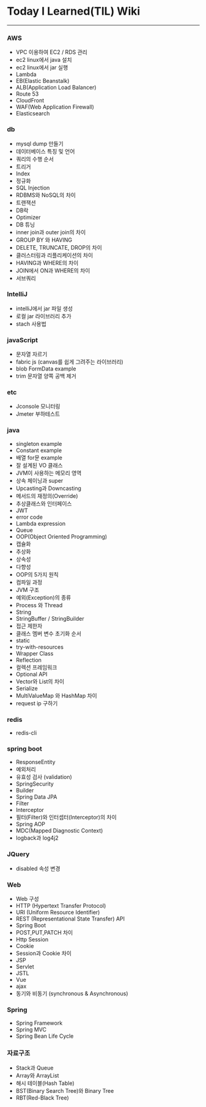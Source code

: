 # Today I Learned(TIL) Wiki

----

### AWS
* VPC 이용하여 EC2 / RDS 관리
* ec2 linux에서 java 설치
* ec2 linux에서 jar 실행
* Lambda
* EB(Elastic Beanstalk)
* ALB(Application Load Balancer)
* Route 53
* CloudFront
* WAF(Web Application Firewall)
* Elasticsearch

### db
* mysql dump 만들기
* 데이터베이스 특징 및 언어 
* 쿼리의 수행 순서
* 트리거
* Index
* 정규화
* SQL Injection
* RDBMS와 NoSQL의 차이
* 트랜잭션
* DB락
* Optimizer
* DB 튜닝
* inner join과 outer join의 차이
* GROUP BY 와 HAVING
* DELETE, TRUNCATE, DROP의 차이
* 클러스터링과 리플리케이션의 차이
* HAVING과 WHERE의 차이
* JOIN에서 ON과 WHERE의 차이
* 서브쿼리

### IntelliJ
* intelliJ에서 jar 파일 생성
* 로컬 jar 라이브러리 추가
* stach 사용법

### javaScript
* 문자열 자르기
* fabric js (canvas를 쉽게 그려주는 라이브러리)
* blob FormData example
* trim 문자열 양쪽 공백 제거

### etc
* Jconsole 모니터링
* Jmeter 부하테스트

### java
* singleton example
* Constant example
* 배열 for문 example
* 잘 설계된 VO 클래스
* JVM이 사용하는 메모리 영역
* 상속 체이닝과 super
* Upcasting과 Downcasting
* 메서드의 재정의(Override)
* 추상클래스와 인터페이스
* JWT
* error code
* Lambda expression
* Queue
* OOP(Object Oriented Programming)
* 캡슐화
* 추상화
* 상속성
* 다향성
* OOP의 5가지 원칙
* 컴파일 과정
* JVM 구조
* 예외(Exception)의 종류
* Process 와 Thread
* String
* StringBuffer / StringBuilder
* 접근 제한자
* 클래스 멤버 변수 초기화 순서
* static
* try-with-resources
* Wrapper Class
* Reflection
* 컬렉션 프레임워크
* Optional API
* Vector와 List의 차이
* Serialize
* MultiValueMap 와 HashMap 차이
* request ip 구하기

### redis
* redis-cli

### spring boot
* ResponseEntity
* 예외처리
* 유효성 검사 (validation)
* SpringSecurity
* Builder
* Spring Data JPA
* Filter
* Interceptor
* 필터(Filter)와 인터셉터(Interceptor)의 차이
* Spring AOP
* MDC(Mapped Diagnostic Context)
* logback과 log4j2

### JQuery
* disabled 속성 변경

### Web
* Web 구성
* HTTP (Hypertext Transfer Protocol)
* URI (Uniform Resource Identifier)
* REST (Representational State Transfer) API
* Spring Boot
* POST,PUT,PATCH 차이
* Http Session
* Cookie
* Session과 Cookie 차이
* JSP
* Servlet
* JSTL
* Vue
* ajax
* 동기와 비동기 (synchronous & Asynchronous)

### Spring
* Spring Framework
* Spring MVC
* Spring Bean Life Cycle

### 자료구조
* Stack과 Queue
* Array와 ArrayList
* 해시 테이블(Hash Table)
* BST(Binary Search Tree)와 Binary Tree
* RBT(Red-Black Tree)